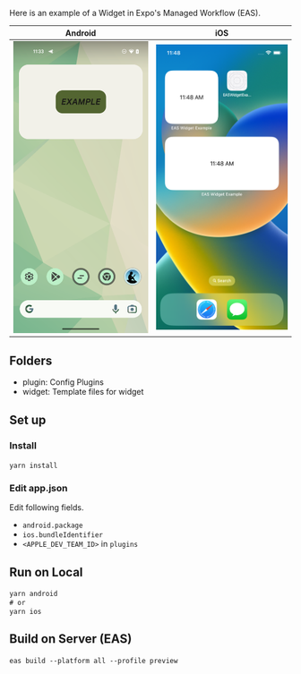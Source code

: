 
Here is an example of a Widget in Expo's Managed Workflow (EAS).


| Android | iOS |
|:-----------:|:------------:|
|<img width="280" src="./images/homescreen-android.png" />|<img width="280" src="./images/homescreen-ios.png" />|



## Folders

- plugin: Config Plugins
- widget: Template files for widget


## Set up

### Install

`yarn install`


### Edit app.json

Edit following fields.

- `android.package`
- `ios.bundleIdentifier`
- `<APPLE_DEV_TEAM_ID>` in `plugins`

## Run on Local

```
yarn android
# or
yarn ios
```

## Build on Server (EAS)

```
eas build --platform all --profile preview
```




